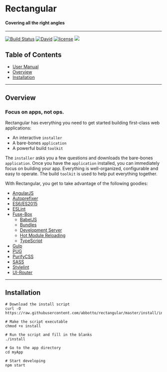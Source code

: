 # Rectangular
#### Covering all the right angles

---

[![Build Status](https://travis-ci.org/abbotto/rectangular.svg?branch=master)](https://travis-ci.org/abbotto/rectangular)
[![David](https://img.shields.io/david/expressjs/express.svg)]()
[![license](https://img.shields.io/github/license/mashape/apistatus.svg)]()
<a href="https://twitter.com/intent/tweet" target="_blank"><img src="https://img.shields.io/twitter/url/http/shields.io.svg?style=social"/></a>

## Table of Contents
* [User Manual](install/project/README.md)
* [Overview](#Overview)
* [Installation](#Installation)

---

## <a name='Overview'></a>Overview
### Focus on apps, not ops.
Rectangular has everything you need to get started building first-class web applications:
- An interactive `installer`
- A bare-bones `application`
- A powerful build `toolkit`

The `installer` asks you a few questions and downloads the bare-bones `application`. Once you have the `application` installed, you can immediately focus on building your app. Everything is well-organized, configurable and easy to operate. The build `toolkit` is used to help put everything together.

With Rectangular, you get to take advantage of the following goodies:

- [AngularJS](https://angularjs.org/)
- [Autoprefixer](https://github.com/postcss/autoprefixer)
- [ES6/ES2015](https://babeljs.io/learn-es2015/)
- [ESLint](http://eslint.org/)
- [Fuse-Box](http://fuse-box.org/)
	- [BabelJS](http://fuse-box.org/plugins/babelplugin)
	- [Bundles](http://fuse-box.org/page/bundle)
	- [Development Server](http://fuse-box.org/page/development#development-server)
	- [Hot Module Reloading](http://fuse-box.org/page/development#hot-module-reload)
	- [TypeScript](http://fuse-box.org/page/typescript#typescript)
- [Gulp](http://gulpjs.com/)
- [PUG](https://pugjs.org/)
- [PurifyCSS](https://github.com/purifycss/purifycss)
- [SASS](https://github.com/sass/node-sass)
- [Stylelint](https://stylelint.io/)
- [UI-Router](https://ui-router.github.io/)

---

## <a name='Installation'></a>Installation

	# Download the install script
	curl -O https://raw.githubusercontent.com/abbotto/rectangular/master/install/install
	
	# Make the script executable
	chmod +x install
	
	# Run the script and fill in the blanks
	./install
	
	# Go to the app directory
	cd myApp

	# Start developing
	npm start
